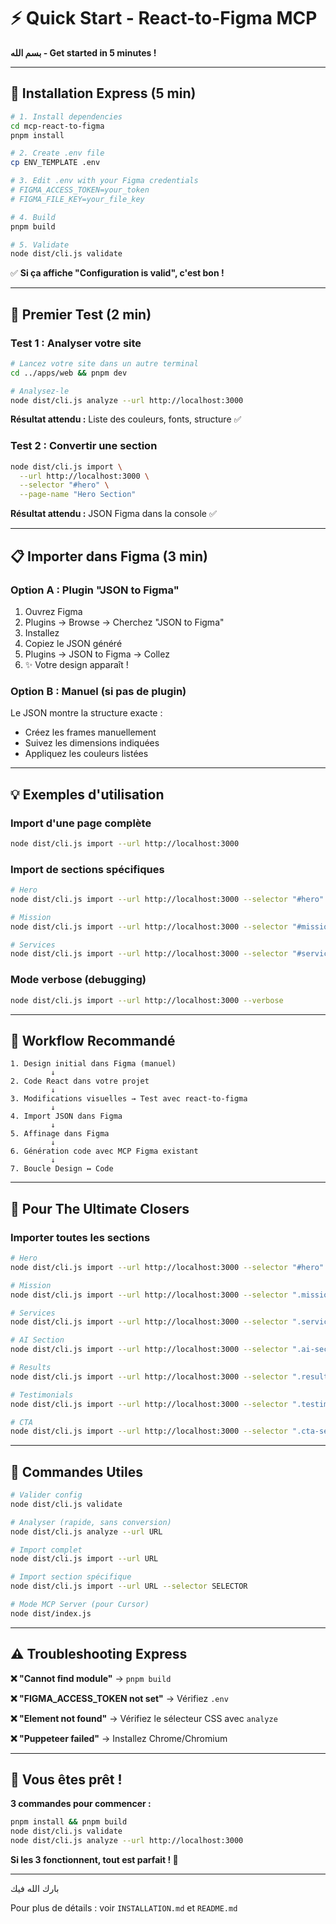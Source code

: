 # ⚡ Quick Start - React-to-Figma MCP

**بسم الله - Get started in 5 minutes !**

---

## 🚀 Installation Express (5 min)

```bash
# 1. Install dependencies
cd mcp-react-to-figma
pnpm install

# 2. Create .env file
cp ENV_TEMPLATE .env

# 3. Edit .env with your Figma credentials
# FIGMA_ACCESS_TOKEN=your_token
# FIGMA_FILE_KEY=your_file_key

# 4. Build
pnpm build

# 5. Validate
node dist/cli.js validate
```

✅ **Si ça affiche "Configuration is valid", c'est bon !**

---

## 🎯 Premier Test (2 min)

### Test 1 : Analyser votre site

```bash
# Lancez votre site dans un autre terminal
cd ../apps/web && pnpm dev

# Analysez-le
node dist/cli.js analyze --url http://localhost:3000
```

**Résultat attendu :** Liste des couleurs, fonts, structure ✅

### Test 2 : Convertir une section

```bash
node dist/cli.js import \
  --url http://localhost:3000 \
  --selector "#hero" \
  --page-name "Hero Section"
```

**Résultat attendu :** JSON Figma dans la console ✅

---

## 📋 Importer dans Figma (3 min)

### Option A : Plugin "JSON to Figma"

1. Ouvrez Figma
2. Plugins → Browse → Cherchez "JSON to Figma"
3. Installez
4. Copiez le JSON généré
5. Plugins → JSON to Figma → Collez
6. ✨ Votre design apparaît !

### Option B : Manuel (si pas de plugin)

Le JSON montre la structure exacte :

- Créez les frames manuellement
- Suivez les dimensions indiquées
- Appliquez les couleurs listées

---

## 💡 Exemples d'utilisation

### Import d'une page complète

```bash
node dist/cli.js import --url http://localhost:3000
```

### Import de sections spécifiques

```bash
# Hero
node dist/cli.js import --url http://localhost:3000 --selector "#hero"

# Mission
node dist/cli.js import --url http://localhost:3000 --selector "#mission"

# Services
node dist/cli.js import --url http://localhost:3000 --selector "#services"
```

### Mode verbose (debugging)

```bash
node dist/cli.js import --url http://localhost:3000 --verbose
```

---

## 🔄 Workflow Recommandé

```
1. Design initial dans Figma (manuel)
         ↓
2. Code React dans votre projet
         ↓
3. Modifications visuelles → Test avec react-to-figma
         ↓
4. Import JSON dans Figma
         ↓
5. Affinage dans Figma
         ↓
6. Génération code avec MCP Figma existant
         ↓
7. Boucle Design ↔ Code
```

---

## 🎨 Pour The Ultimate Closers

### Importer toutes les sections

```bash
# Hero
node dist/cli.js import --url http://localhost:3000 --selector "#hero" --page-name "Hero"

# Mission
node dist/cli.js import --url http://localhost:3000 --selector ".mission-section" --page-name "Mission"

# Services
node dist/cli.js import --url http://localhost:3000 --selector ".services-section" --page-name "Services"

# AI Section
node dist/cli.js import --url http://localhost:3000 --selector ".ai-section" --page-name "AI"

# Results
node dist/cli.js import --url http://localhost:3000 --selector ".results-section" --page-name "Results"

# Testimonials
node dist/cli.js import --url http://localhost:3000 --selector ".testimonials-section" --page-name "Testimonials"

# CTA
node dist/cli.js import --url http://localhost:3000 --selector ".cta-section" --page-name "CTA"
```

---

## 🔧 Commandes Utiles

```bash
# Valider config
node dist/cli.js validate

# Analyser (rapide, sans conversion)
node dist/cli.js analyze --url URL

# Import complet
node dist/cli.js import --url URL

# Import section spécifique
node dist/cli.js import --url URL --selector SELECTOR

# Mode MCP Server (pour Cursor)
node dist/index.js
```

---

## ⚠️ Troubleshooting Express

**❌ "Cannot find module"**
→ `pnpm build`

**❌ "FIGMA_ACCESS_TOKEN not set"**
→ Vérifiez `.env`

**❌ "Element not found"**
→ Vérifiez le sélecteur CSS avec `analyze`

**❌ "Puppeteer failed"**
→ Installez Chrome/Chromium

---

## 🎉 Vous êtes prêt !

**3 commandes pour commencer :**

```bash
pnpm install && pnpm build
node dist/cli.js validate
node dist/cli.js analyze --url http://localhost:3000
```

**Si les 3 fonctionnent, tout est parfait ! 🚀**

---

بارك الله فيك

Pour plus de détails : voir `INSTALLATION.md` et `README.md`




